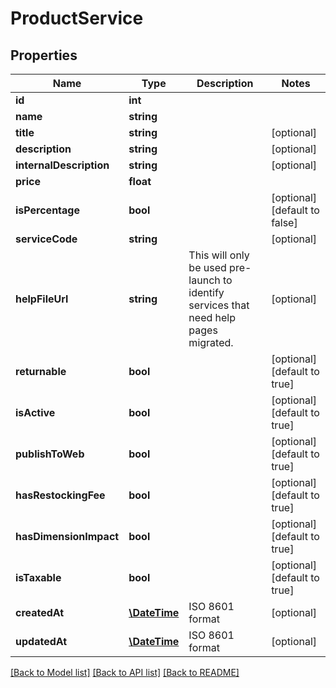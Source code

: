 # ProductService

## Properties
Name | Type | Description | Notes
------------ | ------------- | ------------- | -------------
**id** | **int** |  | 
**name** | **string** |  | 
**title** | **string** |  | [optional] 
**description** | **string** |  | [optional] 
**internalDescription** | **string** |  | [optional] 
**price** | **float** |  | 
**isPercentage** | **bool** |  | [optional] [default to false]
**serviceCode** | **string** |  | [optional] 
**helpFileUrl** | **string** | This will only be used pre-launch to identify services that need help pages migrated. | [optional] 
**returnable** | **bool** |  | [optional] [default to true]
**isActive** | **bool** |  | [optional] [default to true]
**publishToWeb** | **bool** |  | [optional] [default to true]
**hasRestockingFee** | **bool** |  | [optional] [default to true]
**hasDimensionImpact** | **bool** |  | [optional] [default to true]
**isTaxable** | **bool** |  | [optional] [default to true]
**createdAt** | [**\DateTime**](\DateTime.md) | ISO 8601 format | [optional] 
**updatedAt** | [**\DateTime**](\DateTime.md) | ISO 8601 format | [optional] 

[[Back to Model list]](../README.md#documentation-for-models) [[Back to API list]](../README.md#documentation-for-api-endpoints) [[Back to README]](../README.md)


